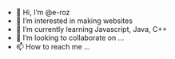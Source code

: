 - 👋 Hi, I’m @e-roz
- 👀 I’m interested in making websites
- 🌱 I’m currently learning Javascript, Java, C++
- 💞️ I’m looking to collaborate on ...
- 📫 How to reach me ...

<!---
e-roz/e-roz is a ✨ special ✨ repository because its `README.md` (this file) appears on your GitHub profile.
You can click the Preview link to take a look at your changes.
--->
